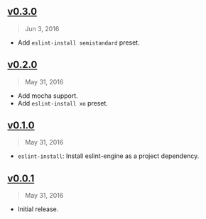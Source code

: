 ## [v0.3.0]
> Jun  3, 2016

- Add `eslint-install semistandard` preset.

[v0.3.0]: https://github.com/rstacruz/eslint-engine/compare/v0.2.0...v0.3.0

## [v0.2.0]
> May 31, 2016

- Add mocha support.
- Add `eslint-install xo` preset.

[v0.2.0]: https://github.com/rstacruz/eslint-engine/compare/v0.1.0...v0.2.0

## [v0.1.0]
> May 31, 2016

- `eslint-install`: Install eslint-engine as a project dependency.

[v0.1.0]: https://github.com/rstacruz/eslint-engine/compare/v0.0.1...v0.1.0

## [v0.0.1]
> May 31, 2016

- Initial release.

[v0.0.1]: https://github.com/rstacruz/eslint-engine/tree/v0.0.1


